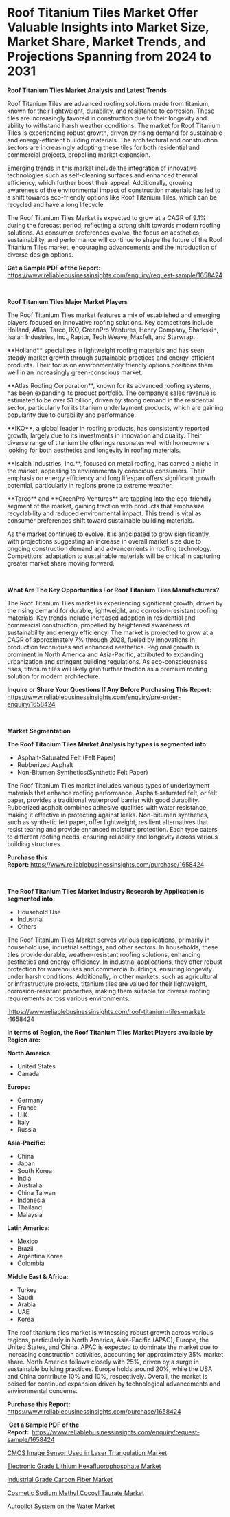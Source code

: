 <p><h1>Roof Titanium Tiles Market Offer Valuable Insights into Market Size, Market Share, Market Trends, and Projections Spanning from 2024 to 2031</h1></p><p><strong>Roof Titanium Tiles Market Analysis and Latest Trends</strong></p>
<p><p>Roof Titanium Tiles are advanced roofing solutions made from titanium, known for their lightweight, durability, and resistance to corrosion. These tiles are increasingly favored in construction due to their longevity and ability to withstand harsh weather conditions. The market for Roof Titanium Tiles is experiencing robust growth, driven by rising demand for sustainable and energy-efficient building materials. The architectural and construction sectors are increasingly adopting these tiles for both residential and commercial projects, propelling market expansion.</p><p>Emerging trends in this market include the integration of innovative technologies such as self-cleaning surfaces and enhanced thermal efficiency, which further boost their appeal. Additionally, growing awareness of the environmental impact of construction materials has led to a shift towards eco-friendly options like Roof Titanium Tiles, which can be recycled and have a long lifecycle.</p><p>The Roof Titanium Tiles Market is expected to grow at a CAGR of 9.1% during the forecast period, reflecting a strong shift towards modern roofing solutions. As consumer preferences evolve, the focus on aesthetics, sustainability, and performance will continue to shape the future of the Roof Titanium Tiles market, encouraging advancements and the introduction of diverse design options.</p></p>
<p><strong>Get a Sample PDF of the Report:&nbsp;</strong> <a href="https://www.reliablebusinessinsights.com/enquiry/request-sample/1658424?utm_campaign=63&utm_medium=2&utm_source=Github&utm_content=ia&utm_term=09122024&utm_id=roof-titanium-tiles">https://www.reliablebusinessinsights.com/enquiry/request-sample/1658424</a></p>
<p>&nbsp;</p>
<p><strong>Roof Titanium Tiles Major Market Players</strong></p>
<p><p>The Roof Titanium Tiles market features a mix of established and emerging players focused on innovative roofing solutions. Key competitors include Holland, Atlas, Tarco, IKO, GreenPro Ventures, Henry Company, Sharkskin, Isaiah Industries, Inc., Raptor, Tech Weave, Maxfelt, and Starwrap.</p><p>**Holland** specializes in lightweight roofing materials and has seen steady market growth through sustainable practices and energy-efficient products. Their focus on environmentally friendly options positions them well in an increasingly green-conscious market.</p><p>**Atlas Roofing Corporation**, known for its advanced roofing systems, has been expanding its product portfolio. The company’s sales revenue is estimated to be over $1 billion, driven by strong demand in the residential sector, particularly for its titanium underlayment products, which are gaining popularity due to durability and performance.</p><p>**IKO**, a global leader in roofing products, has consistently reported growth, largely due to its investments in innovation and quality. Their diverse range of titanium tile offerings resonates well with homeowners looking for both aesthetics and longevity in roofing materials.</p><p>**Isaiah Industries, Inc.**, focused on metal roofing, has carved a niche in the market, appealing to environmentally conscious consumers. Their emphasis on energy efficiency and long lifespan offers significant growth potential, particularly in regions prone to extreme weather.</p><p>**Tarco** and **GreenPro Ventures** are tapping into the eco-friendly segment of the market, gaining traction with products that emphasize recyclability and reduced environmental impact. This trend is vital as consumer preferences shift toward sustainable building materials.</p><p>As the market continues to evolve, it is anticipated to grow significantly, with projections suggesting an increase in overall market size due to ongoing construction demand and advancements in roofing technology. Competitors' adaptation to sustainable materials will be critical in capturing greater market share moving forward.</p></p>
<p>&nbsp;</p>
<p><strong>What Are The Key Opportunities For Roof Titanium Tiles Manufacturers?</strong></p>
<p><p>The Roof Titanium Tiles market is experiencing significant growth, driven by the rising demand for durable, lightweight, and corrosion-resistant roofing materials. Key trends include increased adoption in residential and commercial construction, propelled by heightened awareness of sustainability and energy efficiency. The market is projected to grow at a CAGR of approximately 7% through 2028, fueled by innovations in production techniques and enhanced aesthetics. Regional growth is prominent in North America and Asia-Pacific, attributed to expanding urbanization and stringent building regulations. As eco-consciousness rises, titanium tiles will likely gain further traction as a premium roofing solution for modern architecture.</p></p>
<p><strong>Inquire or Share Your Questions If Any Before Purchasing This Report:</strong> <a href="https://www.reliablebusinessinsights.com/enquiry/pre-order-enquiry/1658424?utm_campaign=63&utm_medium=2&utm_source=Github&utm_content=ia&utm_term=09122024&utm_id=roof-titanium-tiles">https://www.reliablebusinessinsights.com/enquiry/pre-order-enquiry/1658424</a></p>
<p>&nbsp;</p>
<p><strong>Market Segmentation</strong></p>
<p><strong>The Roof Titanium Tiles Market Analysis by types is segmented into:</strong></p>
<p><ul><li>Asphalt-Saturated Felt (Felt Paper)</li><li>Rubberized Asphalt</li><li>Non-Bitumen Synthetics(Synthetic Felt Paper)</li></ul></p>
<p><p>The Roof Titanium Tiles market includes various types of underlayment materials that enhance roofing performance. Asphalt-saturated felt, or felt paper, provides a traditional waterproof barrier with good durability. Rubberized asphalt combines adhesive qualities with water resistance, making it effective in protecting against leaks. Non-bitumen synthetics, such as synthetic felt paper, offer lightweight, resilient alternatives that resist tearing and provide enhanced moisture protection. Each type caters to different roofing needs, ensuring reliability and longevity across various building structures.</p></p>
<p><strong>Purchase this Report:&nbsp;</strong><a href="https://www.reliablebusinessinsights.com/purchase/1658424?utm_campaign=63&utm_medium=2&utm_source=Github&utm_content=ia&utm_term=09122024&utm_id=roof-titanium-tiles">https://www.reliablebusinessinsights.com/purchase/1658424</a></p>
<p>&nbsp;</p>
<p><strong>The Roof Titanium Tiles Market Industry Research by Application is segmented into:</strong></p>
<p><ul><li>Household Use</li><li>Industrial</li><li>Others</li></ul></p>
<p><p>The Roof Titanium Tiles Market serves various applications, primarily in household use, industrial settings, and other sectors. In households, these tiles provide durable, weather-resistant roofing solutions, enhancing aesthetics and energy efficiency. In industrial applications, they offer robust protection for warehouses and commercial buildings, ensuring longevity under harsh conditions. Additionally, in other markets, such as agricultural or infrastructure projects, titanium tiles are valued for their lightweight, corrosion-resistant properties, making them suitable for diverse roofing requirements across various environments.</p></p>
<p><a href="https://www.reliablebusinessinsights.com/roof-titanium-tiles-market-r1658424?utm_campaign=63&utm_medium=2&utm_source=Github&utm_content=ia&utm_term=09122024&utm_id=roof-titanium-tiles">&nbsp;https://www.reliablebusinessinsights.com/roof-titanium-tiles-market-r1658424</a></p>
<p><strong>In terms of Region, the Roof Titanium Tiles Market Players available by Region are:</strong></p>
<p>
    <p> <strong> North America: </strong>
        <ul>
            <li>United States</li>
            <li>Canada</li>
        </ul>
        </p> 
    <p> <strong> Europe: </strong>
        <ul>
            <li>Germany</li>
            <li>France</li>
            <li>U.K.</li>
            <li>Italy</li>
            <li>Russia</li>
        </ul>
        </p> 
    <p> <strong> Asia-Pacific: </strong>
        <ul>
            <li>China</li>
            <li>Japan</li>
            <li>South Korea</li>
            <li>India</li>
            <li>Australia</li>
            <li>China Taiwan</li>
            <li>Indonesia</li>
            <li>Thailand</li>
            <li>Malaysia</li>
        </ul>
        </p> 
    <p> <strong> Latin America: </strong>
        <ul>
            <li>Mexico</li>
            <li>Brazil</li>
            <li>Argentina Korea</li>
            <li>Colombia</li>
        </ul>
        </p> 
    <p> <strong> Middle East & Africa: </strong>
        <ul>
            <li>Turkey</li>
            <li>Saudi</li>
            <li>Arabia</li>
            <li>UAE</li>
            <li>Korea</li>
        </ul>
    </p>
    </p>
<p><p>The roof titanium tiles market is witnessing robust growth across various regions, particularly in North America, Asia-Pacific (APAC), Europe, the United States, and China. APAC is expected to dominate the market due to increasing construction activities, accounting for approximately 35% market share. North America follows closely with 25%, driven by a surge in sustainable building practices. Europe holds around 20%, while the USA and China contribute 10% and 10%, respectively. Overall, the market is poised for continued expansion driven by technological advancements and environmental concerns.</p></p>
<p><strong>Purchase this Report: </strong><a href="https://www.reliablebusinessinsights.com/purchase/1658424?utm_campaign=63&utm_medium=2&utm_source=Github&utm_content=ia&utm_term=09122024&utm_id=roof-titanium-tiles">https://www.reliablebusinessinsights.com/purchase/1658424</a></p>
<p>&nbsp;<strong>Get a Sample PDF of the Report:&nbsp;&nbsp;</strong><a href="https://www.reliablebusinessinsights.com/enquiry/request-sample/1658424?utm_campaign=63&utm_medium=2&utm_source=Github&utm_content=ia&utm_term=09122024&utm_id=roof-titanium-tiles">https://www.reliablebusinessinsights.com/enquiry/request-sample/1658424</a></p>
<p><strong></strong></p>
<p><p><a href="https://www.linkedin.com/pulse/in-depth-study-cmos-image-sensor-used-laser-triangulation-market-5ddce?utm_campaign=63&utm_medium=2&utm_source=Github&utm_content=ia&utm_term=09122024&utm_id=roof-titanium-tiles">CMOS Image Sensor Used in Laser Triangulation Market</a></p><p><a href="https://www.linkedin.com/pulse/finding-growth-prospectsaided-through-electronic-grade-lithium-9hwpf?utm_campaign=63&utm_medium=2&utm_source=Github&utm_content=ia&utm_term=09122024&utm_id=roof-titanium-tiles">Electronic Grade Lithium Hexafluorophosphate Market</a></p><p><a href="https://github.com/millionkaryn68/Market-Research-Report-List-1/blob/main/industrial-grade-carbon-fiber-market.md?utm_campaign=63&utm_medium=2&utm_source=Github&utm_content=ia&utm_term=09122024&utm_id=roof-titanium-tiles">Industrial Grade Carbon Fiber Market</a></p><p><a href="https://www.linkedin.com/pulse/futur-trend-quest-sl8ue?utm_campaign=63&utm_medium=2&utm_source=Github&utm_content=ia&utm_term=09122024&utm_id=roof-titanium-tiles">Cosmetic Sodium Methyl Cocoyl Taurate Market</a></p><p><a href="https://github.com/JubayerMia832/Market-Research-Report-List-1/blob/main/autopilot-system-on-the-water-market.md?utm_campaign=63&utm_medium=2&utm_source=Github&utm_content=ia&utm_term=09122024&utm_id=roof-titanium-tiles">Autopilot System on the Water Market</a></p></p>